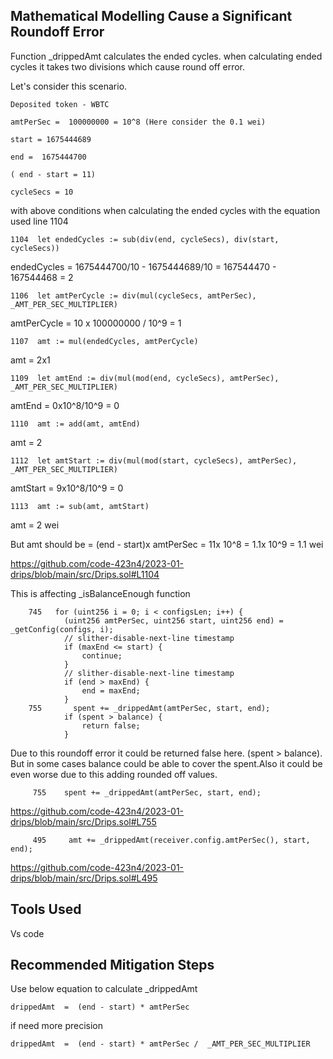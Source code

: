 ## Mathematical Modelling Cause a Significant Roundoff Error

Function _drippedAmt calculates the ended cycles. when calculating ended cycles it takes two divisions which cause round off error. 

Let's consider this scenario.

    Deposited token - WBTC

    amtPerSec =  100000000 = 10^8 (Here consider the 0.1 wei)

    start = 1675444689

    end =  1675444700

    ( end - start = 11)

    cycleSecs = 10

with above conditions when calculating the ended cycles with the equation used line 1104

    1104  let endedCycles := sub(div(end, cycleSecs), div(start, cycleSecs))
    
endedCycles =  1675444700/10 - 1675444689/10 =  167544470 - 167544468 =  2

    1106  let amtPerCycle := div(mul(cycleSecs, amtPerSec), _AMT_PER_SEC_MULTIPLIER)
 
amtPerCycle =  10 x 100000000 / 10^9  =  1

    1107  amt := mul(endedCycles, amtPerCycle)

amt =  2x1

    1109  let amtEnd := div(mul(mod(end, cycleSecs), amtPerSec), _AMT_PER_SEC_MULTIPLIER)

amtEnd =  0x10^8/10^9 =  0

    1110  amt := add(amt, amtEnd)

amt =  2

    1112  let amtStart := div(mul(mod(start, cycleSecs), amtPerSec), _AMT_PER_SEC_MULTIPLIER)

amtStart =  9x10^8/10^9 = 0

    1113  amt := sub(amt, amtStart)

amt =  2 wei

But amt should be = (end - start)x amtPerSec  = 11x 10^8 = 1.1x 10^9 = 1.1 wei

https://github.com/code-423n4/2023-01-drips/blob/main/src/Drips.sol#L1104

This is affecting _isBalanceEnough function 

        745   for (uint256 i = 0; i < configsLen; i++) {
                (uint256 amtPerSec, uint256 start, uint256 end) = _getConfig(configs, i);
                // slither-disable-next-line timestamp
                if (maxEnd <= start) {
                    continue;
                }
                // slither-disable-next-line timestamp
                if (end > maxEnd) {
                    end = maxEnd;
                }
        755       spent += _drippedAmt(amtPerSec, start, end);
                if (spent > balance) {
                    return false;
                }
Due to this roundoff error it could be returned false here. (spent > balance). But in some cases balance could be able to cover the spent.Also
it could be even worse due to this adding rounded off values.

         755    spent += _drippedAmt(amtPerSec, start, end);
         
https://github.com/code-423n4/2023-01-drips/blob/main/src/Drips.sol#L755


         495     amt += _drippedAmt(receiver.config.amtPerSec(), start, end);
         
https://github.com/code-423n4/2023-01-drips/blob/main/src/Drips.sol#L495

## Tools Used
Vs code

## Recommended Mitigation Steps

Use below equation to calculate _drippedAmt

    drippedAmt  =  (end - start) * amtPerSec

if need more precision 
    
    drippedAmt  =  (end - start) * amtPerSec /  _AMT_PER_SEC_MULTIPLIER
    

    











